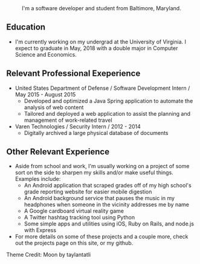 <center>I'm a software developer and student from Baltimore, Maryland.</center>

## Education
* I'm currently working on my undergrad at the University of Virginia. I expect to graduate in May, 2018 with a double major in Computer Science and Economics.

## Relevant Professional Exeperience
* United States Department of Defense / Software Development Intern / May 2015 - August 2015
	* Developed and optimized a Java Spring application to automate the analysis of web content
	* Tailored and deployed a web application to assist the planning and management of work-related travel
* Varen Technologies / Security Intern / 2012 - 2014
	* Digitally archived a large physical database of documents

## Other Relevant Experience
* Aside from school and work, I'm usually working on a project of some sort on the side to sharpen my skills and/or make useful things. Examples include:
	* An Android application that scraped grades off of my high school's grade reporting website for easier mobile digestion
	* An Android background service that pauses the music in my headphones when someone in the vicinity addresses me by name
	* A Google cardboard virtual reality game
	* A Twitter hashtag tracking tool using Python
	* Some simple apps and utilities using iOS, Ruby on Rails, and node.js with Express
* For more details on some of these projects and a couple more, check out the projects page on this site, or my github.

Theme Credit: Moon by taylantatli